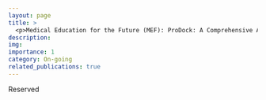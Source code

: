```yaml
---
layout: page
title: >
  <p>Medical Education for the Future (MEF): ProDock: A Comprehensive Automated Framework for Molecular Docking and Validation for Small Molecules and Peptides</p>
description:
img:
importance: 1
category: On-going
related_publications: true
---
```


Reserved
